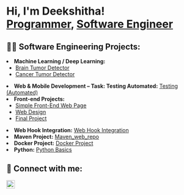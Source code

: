 <h1>Hi, I'm Deekshitha! <br/>
  <a href="https://github.com/DeekshithaKotte">Programmer</a>, 
  <a href="https://www.linkedin.com/in/deekshitha-k1004/">Software Engineer</a>
</h1>

<h2>👨‍💻 Software Engineering Projects:</h2>

  <li><b>Machine Learning / Deep Learning:</b> 
  <ul>
   <li> <a href="https://github.com/DeekshithaKotte/MRI-Tumor-Detector">Brain Tumor Detector</a> </li>
    <li> <a href="https://github.com/DeekshithaKotte/AI-Powered-Multi-Modal-Cancer-Detection-Using-ResNet50-and-MLP"> Cancer Tumor Detector </a> </li>
</ul> 
</li>


  <li><b>Web & Mobile Development – Task: Testing Automated:</b> 
    <a href="https://github.com/DeekshithaKotte/Gripintern">Testing (Automated)</a>
  </li>

  <li><b>Front-end Projects:</b>
    <ul>
      <li><a href="https://github.com/DeekshithaKotte/simplewent">Simple Front-End Web Page</a></li>
      <li><a href="https://github.com/DeekshithaKotte/Design">Web Design</a></li>
      <li><a href="https://github.com/DeekshithaKotte/DeekshithaKotte.github.io">Final Project</a></li>
    </ul>
  </li>

  <li><b>Web Hook Integration:</b> 
    <a href="https://github.com/DeekshithaKotte/cloudweb">Web Hook Integration</a>
  </li>

  <li><b>Maven Project:</b> 
    <a href="https://github.com/DeekshithaKotte/mwebrepo">Maven_web_repo</a>
  </li>

  <li><b>Docker Project:</b> 
    <a href="https://github.com/DeekshithaKotte/knights">Docker Project</a>
  </li>

  <li><b>Python:</b> 
    <a href="https://github.com/DeekshithaKotte/Agent">Python Basics</a>
  </li>
</ul>

<h2>🤳 Connect with me:</h2>
<a href="https://www.linkedin.com/in/deekshitha-k1004/">
  <img align="left" alt="Deekshitha Kotte | LinkedIn" width="22px" 
       src="https://cdn.jsdelivr.net/npm/simple-icons@v3/icons/linkedin.svg" />
</a>
